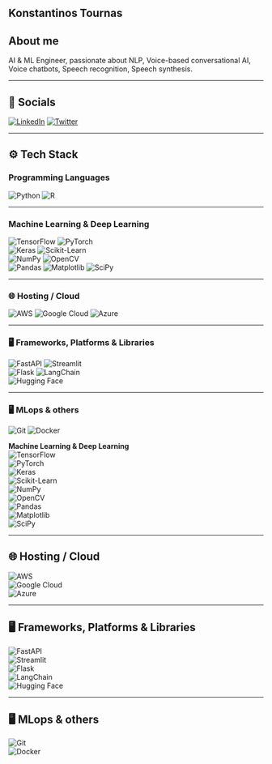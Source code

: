 ## Konstantinos Tournas

## About me  
AI & ML Engineer, passionate about NLP, Voice-based conversational AI, Voice chatbots, Speech recognition, Speech synthesis.

---

## 🔗 Socials  
[![LinkedIn](https://img.shields.io/badge/LinkedIn-Profile-blue?logo=linkedin)](https://www.linkedin.com/in/konstantinos-tournas-05513b334/)  [![Twitter](https://img.shields.io/badge/Twitter-@kostas123-blue?logo=twitter)](https://x.com/Tournas_)

---

## ⚙️ Tech Stack

### **Programming Languages**  
![Python](https://img.shields.io/badge/-Python-000?style=flat&logo=python)  ![R](https://img.shields.io/badge/-R-276DC3?style=flat&logo=r)

---

### **Machine Learning & Deep Learning**  
![TensorFlow](https://img.shields.io/badge/-TensorFlow-FF6F00?style=flat&logo=tensorflow)  ![PyTorch](https://img.shields.io/badge/-PyTorch-EE4C2C?style=flat&logo=pytorch)  
![Keras](https://img.shields.io/badge/-Keras-D00000?style=flat&logo=keras)  ![Scikit-Learn](https://img.shields.io/badge/-Scikit%20Learn-F7931E?style=flat&logo=scikit-learn)  
![NumPy](https://img.shields.io/badge/-NumPy-013243?style=flat&logo=numpy)  ![OpenCV](https://img.shields.io/badge/-OpenCV-5C3EE8?style=flat&logo=opencv)  
![Pandas](https://img.shields.io/badge/-Pandas-006F61?style=flat&logo=pandas)  ![Matplotlib](https://img.shields.io/badge/-Matplotlib-003B57?style=flat&logo=matplotlib)  ![SciPy](https://img.shields.io/badge/-SciPy-8A5E9F?style=flat&logo=scipy)

---

### 🌐 **Hosting / Cloud**  
![AWS](https://img.shields.io/badge/-AWS-232F3E?style=flat&logo=amazonaws)  ![Google Cloud](https://img.shields.io/badge/-Google%20Cloud-4285F4?style=flat&logo=google-cloud)  ![Azure](https://img.shields.io/badge/-Azure-0089D6?style=flat&logo=microsoftazure)

---

### 🖥️ **Frameworks, Platforms & Libraries**  
![FastAPI](https://img.shields.io/badge/-FastAPI-009688?style=flat&logo=fastapi)  ![Streamlit](https://img.shields.io/badge/-Streamlit-FF4B4B?style=flat&logo=streamlit)  
![Flask](https://img.shields.io/badge/-Flask-000000?style=flat&logo=flask)  ![LangChain](https://img.shields.io/badge/-LangChain-FF0000?style=flat&logo=langchain)  
![Hugging Face](https://img.shields.io/badge/-Hugging%20Face-FF6F00?style=flat&logo=huggingface)

---

### 🖥️ **MLops & others**  
![Git](https://img.shields.io/badge/-Git-F05032?style=flat&logo=git)  ![Docker](https://img.shields.io/badge/-Docker-2496ED?style=flat&logo=docker)

**Machine Learning & Deep Learning**  
![TensorFlow](https://img.shields.io/badge/-TensorFlow-FF6F00?style=flat&logo=tensorflow)  
![PyTorch](https://img.shields.io/badge/-PyTorch-EE4C2C?style=flat&logo=pytorch)  
![Keras](https://img.shields.io/badge/-Keras-D00000?style=flat&logo=keras)  
![Scikit-Learn](https://img.shields.io/badge/-Scikit%20Learn-F7931E?style=flat&logo=scikit-learn)  
![NumPy](https://img.shields.io/badge/-NumPy-013243?style=flat&logo=numpy)  
![OpenCV](https://img.shields.io/badge/-OpenCV-5C3EE8?style=flat&logo=opencv)  
![Pandas](https://img.shields.io/badge/-Pandas-006F61?style=flat&logo=pandas)  
![Matplotlib](https://img.shields.io/badge/-Matplotlib-003B57?style=flat&logo=matplotlib)  
![SciPy](https://img.shields.io/badge/-SciPy-8A5E9F?style=flat&logo=scipy)

---

## 🌐 Hosting / Cloud  
![AWS](https://img.shields.io/badge/-AWS-232F3E?style=flat&logo=amazonaws)  
![Google Cloud](https://img.shields.io/badge/-Google%20Cloud-4285F4?style=flat&logo=google-cloud)  
![Azure](https://img.shields.io/badge/-Azure-0089D6?style=flat&logo=microsoftazure)  

---

## 🖥️ Frameworks, Platforms & Libraries  
![FastAPI](https://img.shields.io/badge/-FastAPI-009688?style=flat&logo=fastapi)  
![Streamlit](https://img.shields.io/badge/-Streamlit-FF4B4B?style=flat&logo=streamlit)  
![Flask](https://img.shields.io/badge/-Flask-000000?style=flat&logo=flask)  
![LangChain](https://img.shields.io/badge/-LangChain-FF0000?style=flat&logo=langchain)  
![Hugging Face](https://img.shields.io/badge/-Hugging%20Face-FF6F00?style=flat&logo=huggingface)

---

## 🖥️ MLops & others  
![Git](https://img.shields.io/badge/-Git-F05032?style=flat&logo=git)  
![Docker](https://img.shields.io/badge/-Docker-2496ED?style=flat&logo=docker)

